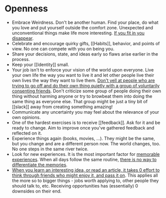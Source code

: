 # Openness

- Embrace Weirdness. Don't be another human. Find your place, do what you love and put yourself outside the comfort zone. Unexpected and unconventional things make life more interesting. [If you fit in you disappear](https://twitter.com/tobi/status/1319017087948435458).
- Celebrate and encourage quirky gifts, [[Habits]], behavior, and points of view. No one can compete with you on being you.
- Share your decisions, state, and ideas early so flaws arise earlier in the process.
- Keep your [[Identity]] small.
- Your job isn't to enforce your vision of the world upon everyone. Live your own life the way you want to live it and let other people live their own lives the way they want to live them. [Don't yell at people who are trying to go off and do their own thing quietly with a group of voluntarily consenting friends](https://slatestarcodex.com/2014/06/07/archipelago-and-atomic-communitarianism). Don't criticize some group of people doing their own thing without harming anyone or try to browbeat them into doing the same thing as everyone else. That group might be just a tiny bit of [[slack]] away from creating something amazing!
- Communicate any uncertainty you may feel about the relevance of your own opinions.
- One of the hardest exercises is to receive [[feedback]]. Ask for it and be ready to change. Aim to improve once you've gathered feedback and reflected on it.
- Experience things again (books, movies, ...). They might be the same, but you change and are a different person now. The world changes, too. No one steps in the same river twice.
- Look for new experiences. It is the most important factor for [memorable experiences](https://travelopment.com/how-to-create-memorable-experiences/). When all days follow the same routine, [there is no way to differentiate the memories](https://www.youtube.com/watch?v=zHL9GP_B30E).
- [When you learn an interesting idea, or read an article, it takes 0 effort to think through friends who might enjoy it, and pass it on](https://www.neelnanda.io/blog/mini-blog-post-10-seek-positive-externalities). This applies all the more so to bigger things - jobs worth applying to, other people they should talk to, etc. Receiving opportunities has (essentially) 0 downsides on their end.
